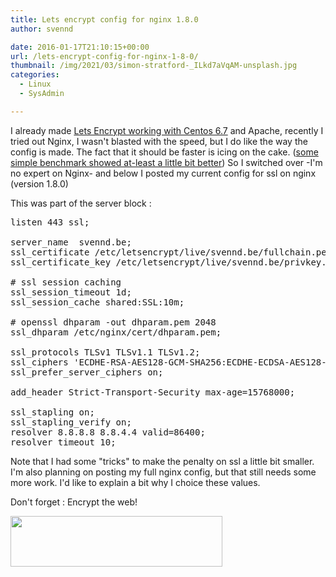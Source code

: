 ```yaml
---
title: Lets encrypt config for nginx 1.8.0
author: svennd

date: 2016-01-17T21:10:15+00:00
url: /lets-encrypt-config-for-nginx-1-8-0/
thumbnail: /img/2021/03/simon-stratford-_ILkd7aVqAM-unsplash.jpg
categories:
  - Linux
  - SysAdmin

---
```

I already made [Lets Encrypt working with Centos 6.7][1] and Apache, recently I tried out Nginx, I wasn't blasted with the speed, but I do like the way the config is made. The fact that it should be faster is icing on the cake. ([some simple benchmark showed at-least a little bit better][2]) So I switched over -I'm no expert on Nginx- and below I posted my current config for ssl on nginx (version 1.8.0)

This was part of the server block :

<pre>listen 443 ssl;

server_name  svennd.be;
ssl_certificate /etc/letsencrypt/live/svennd.be/fullchain.pem;
ssl_certificate_key /etc/letsencrypt/live/svennd.be/privkey.pem;

# ssl session caching
ssl_session_timeout 1d;
ssl_session_cache shared:SSL:10m;

# openssl dhparam -out dhparam.pem 2048
ssl_dhparam /etc/nginx/cert/dhparam.pem;

ssl_protocols TLSv1 TLSv1.1 TLSv1.2;
ssl_ciphers 'ECDHE-RSA-AES128-GCM-SHA256:ECDHE-ECDSA-AES128-GCM-SHA256:ECDHE-RSA-AES256-GCM-SHA384:ECDHE-ECDSA-AES256-GCM-SHA384:DHE-RSA-AES128-GCM-SHA256:DHE-DSS-AES128-GCM-SHA256:kEDH+AESGCM:ECDHE-RSA-AES128-SHA256:ECDHE-ECDSA-AES128-SHA256:ECDHE-RSA-AES128-SHA:ECDHE-ECDSA-AES128-SHA:ECDHE-RSA-AES256-SHA384:ECDHE-ECDSA-AES256-SHA384:ECDHE-RSA-AES256-SHA:ECDHE-ECDSA-AES256-SHA:DHE-RSA-AES128-SHA256:DHE-RSA-AES128-SHA:DHE-DSS-AES128-SHA256:DHE-RSA-AES256-SHA256:DHE-DSS-AES256-SHA:DHE-RSA-AES256-SHA:!aNULL:!eNULL:!EXPORT:!DES:!RC4:!3DES:!MD5:!PSK';
ssl_prefer_server_ciphers on;

add_header Strict-Transport-Security max-age=15768000;

ssl_stapling on;
ssl_stapling_verify on;
resolver 8.8.8.8 8.8.4.4 valid=86400;
resolver_timeout 10;</pre>

Note that I had some "tricks" to make the penalty on ssl a little bit smaller. I'm also planning on posting my full nginx config, but that still needs some more work. I'd like to explain a bit why I choice these values.

Don't forget : Encrypt the web!

  <img aria-describedby="caption-attachment-920" loading="lazy" class="wp-image-920 size-full" src="/img//2015/07/25446736-1.jpg" width="339" height="81" srcset="/img/2015/07/25446736-1.jpg 339w, /img/2015/07/25446736-1-300x72.jpg 300w, /img/2015/07/25446736-1-4x1.jpg 4w" sizes="(max-width: 339px) 100vw, 339px" />


 [1]: https://www.svennd.be/lets-encrypt-with-centos-6-7/
 [2]: https://www.svennd.be/webserver-configuration-for-phpbb-server-on-vps/
